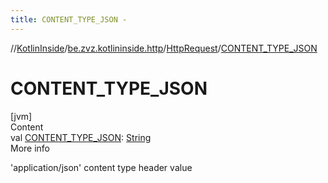```yaml
---
title: CONTENT_TYPE_JSON -
---
```

//[KotlinInside](../../index.md)/[be.zvz.kotlininside.http](../index.md)/[HttpRequest](index.md)/[CONTENT_TYPE_JSON](-c-o-n-t-e-n-t_-t-y-p-e_-j-s-o-n.md)



# CONTENT_TYPE_JSON  
[jvm]  
Content  
val [CONTENT_TYPE_JSON](-c-o-n-t-e-n-t_-t-y-p-e_-j-s-o-n.md): [String](https://docs.oracle.com/javase/7/docs/api/java/lang/String.html)  
More info  


'application/json' content type header value

  



